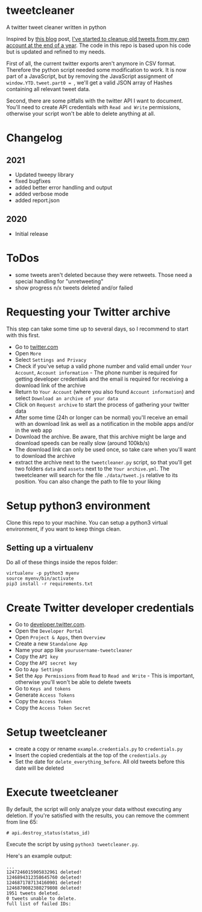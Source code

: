# tweetcleaner
A twitter tweet cleaner written in python

Inspired by [this blog](https://pushpullfork.com/i-deleted-tweets/) post, [I've started to cleanup old tweets from my own account at the end of a year](https://centurio.net/2019/01/01/howto-mass-delete-old-tweets-on-twitter/). The code in this repo is based upon his code but is updated and refined to my needs.

First of all, the current twitter exports aren't anymore in CSV format. Therefore the python script needed some modification to work. It is now part of a JavaScript, but by removing the JavaScript assignment of `window.YTD.tweet.part0 = `, we'll get a valid JSON array of Hashes containing all relevant tweet data.

Second, there are some pitfalls with the twitter API I want to document. You'll need to create API credentials with `Read and Write` permissions, otherwise your script won't be able to delete anything at all.

# Changelog

## 2021
* Updated tweepy library
* fixed bugfixes
* added better error handling and output
* added verbose mode
* added report.json

## 2020
* Initial release

# ToDos
* some tweets aren't deleted because they were retweets. Those need a special handling for "unretweeting"
* show progress n/x tweets deleted and/or failed

# Requesting your Twitter archive
This step can take some time up to several days, so I recommend to start with this first.
* Go to [twitter.com](https://twitter.com)
* Open `More`
* Select `Settings and Privacy`
* Check if you've setup a valid phone number and valid email under `Your Account`, `Account information` - The phone number is required for getting developer credentials and the email is required for receiving a download link of the archive
* Return to `Your Account` (where you also found `Account information`) and select `Download an archive of your data`
* Click on `Request archive` to start the process of gathering your twitter data
* After some time (24h or longer can be normal) you'll receive an email with an download link as well as a notification in the mobile apps and/or in the web app
* Download the archive. Be aware, that this archive might be large and download speeds can be really slow (around 100kb/s)
* The download link can only be used once, so take care when you'll want to download the archive
* extract the archive next to the `tweetcleaner.py` script, so that you'll get two folders `data` and `assets` next to the `Your archive.yml`. The tweetcleaner will search for the file `./data/tweet.js` relative to its position. You can also change the path to file to your liking

# Setup python3 environment
Clone this repo to your machine. You can setup a python3 virtual environment, if you want to keep things clean.

## Setting up a virtualenv
Do all of these things inside the repos folder:
```
virtualenv -p python3 myenv
source myenv/bin/activate
pip3 install -r requirements.txt
```

# Create Twitter developer credentials
* Go to [developer.twitter.com](https://developer.twitter.com).
* Open the `Developer Portal`
* Open `Project & Apps`, then `Overview`
* Create a new `Standalone App`
* Name your app like `yourusername-tweetcleaner`
* Copy the `API key`
* Copy the `API secret key`
* Go to `App Settings`
* Set the `App Permissions` from `Read` to `Read and Write` - This is important, otherwise you'll won't be able to delete tweets
* Go to `Keys and tokens`
* Generate `Access Tokens`
* Copy the `Access Token`
* Copy the `Access Token Secret`

# Setup tweetcleaner
* create a copy or rename `example.credentials.py` to `credentials.py`
* Insert the copied credentials at the top of the `credentials.py`
* Set the date for `delete_everything_before`. All old tweets before this date will be deleted 

# Execute tweetcleaner
By default, the script will only analyze your data without executing any deletion. If you're satisfied with the results, you can remove the comment from line 65:

```
# api.destroy_status(status_id)
```

Execute the script by using `python3 tweetcleaner.py`.

Here's an example output:

```
...
1247246015905832961 deleted!
1246894312358645760 deleted!
1246871787134160901 deleted!
1246870082380279808 deleted!
1951 tweets deleted.
0 tweets unable to delete.
full list of failed IDs:
```

